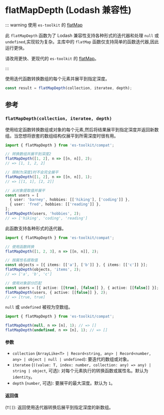 # flatMapDepth (Lodash 兼容性)

::: warning 使用 `es-toolkit` 的 [flatMap](../../array/flatMap.md)

此 `flatMapDepth` 函数为了 Lodash 兼容性支持各种形式的迭代器和处理 `null` 或 `undefined`,实现较为复杂。主库中的 `flatMap` 函数仅支持简单的函数迭代器,因此运行更快。

请改用更快、更现代的 `es-toolkit` 的 [flatMap](../../array/flatMap.md)。

:::

使用迭代函数转换数组的每个元素并展平到指定深度。

```typescript
const result = flatMapDepth(collection, iteratee, depth);
```

## 参考

### `flatMapDepth(collection, iteratee, depth)`

使用给定函数转换数组或对象的每个元素,然后将结果展平到指定深度并返回新数组。当您想将嵌套的数组结构仅展平到所需深度时很有用。

```typescript
import { flatMapDepth } from 'es-toolkit/compat';

// 转换数组并展平到深度2
flatMapDepth([1, 2], n => [[n, n]], 2);
// => [1, 1, 2, 2]

// 限制为深度1时不会完全展平
flatMapDepth([1, 2], n => [[n, n]], 1);
// => [[1, 1], [2, 2]]

// 从对象提取值并展平
const users = [
  { user: 'barney', hobbies: [['hiking'], ['coding']] },
  { user: 'fred', hobbies: [['reading']] },
];
flatMapDepth(users, 'hobbies', 2);
// => ['hiking', 'coding', 'reading']
```

此函数支持各种形式的迭代器。

```typescript
import { flatMapDepth } from 'es-toolkit/compat';

// 使用函数转换
flatMapDepth([1, 2, 3], n => [[n, n]], 2);

// 按属性名提取值
const objects = [{ items: [['a'], ['b']] }, { items: [['c']] }];
flatMapDepth(objects, 'items', 2);
// => ['a', 'b', 'c']

// 使用对象部分匹配
const users = [{ active: [[true], [false]] }, { active: [[false]] }];
flatMapDepth(users, { active: [[false]] }, 2);
// => [true, true]
```

`null` 或 `undefined` 被视为空数组。

```typescript
import { flatMapDepth } from 'es-toolkit/compat';

flatMapDepth(null, n => [n], 1); // => []
flatMapDepth(undefined, n => [n], 1); // => []
```

#### 参数

- `collection` (`ArrayLike<T> | Record<string, any> | Record<number, any> | object | null | undefined`): 要迭代的数组或对象。
- `iteratee` (`((value: T, index: number, collection: any) => any) | string | object`, 可选): 对每个元素执行的转换函数或属性名。默认为 `identity`。
- `depth` (`number`, 可选): 要展平的最大深度。默认为 `1`。

#### 返回值

(`T[]`): 返回使用迭代器转换后展平到指定深度的新数组。
